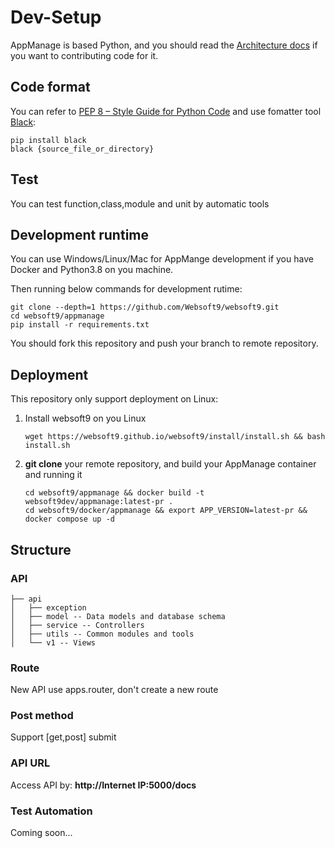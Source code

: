 # Dev-Setup

AppManage is based Python, and you should read the [Architecture docs](./architecture.md) if you want to contributing code for it.  

## Code format

You can refer to [PEP 8 – Style Guide for Python Code](https://peps.python.org/pep-0008/) and use fomatter tool [Black](https://github.com/psf/black):

```
pip install black
black {source_file_or_directory}
```

## Test

You can test function,class,module and unit by automatic tools []()


## Development runtime

You can use Windows/Linux/Mac for AppMange development if you have Docker and Python3.8 on you machine.

Then running below commands for development rutime:

```
git clone --depth=1 https://github.com/Websoft9/websoft9.git
cd websoft9/appmanage
pip install -r requirements.txt
```

You should fork this repository and push your branch to remote repository.

## Deployment

This repository only support deployment on Linux:

1. Install websoft9 on you Linux
   ```
   wget https://websoft9.github.io/websoft9/install/install.sh && bash install.sh
   ```
2. **git clone** your remote repository, and build your AppManage container and running it
   ```
   cd websoft9/appmanage && docker build -t websoft9dev/appmanage:latest-pr .
   cd websoft9/docker/appmanage && export APP_VERSION=latest-pr && docker compose up -d
   ```

## Structure

### API

```
├── api
│   ├── exception
│   ├── model -- Data models and database schema
│   ├── service -- Controllers
│   ├── utils -- Common modules and tools
│   └── v1 -- Views
```

### Route

New API use apps.router, don't create a new route

### Post method

Support [get,post] submit

### API URL

Access API by: **http://Internet IP:5000/docs**

### Test Automation

Coming soon...
